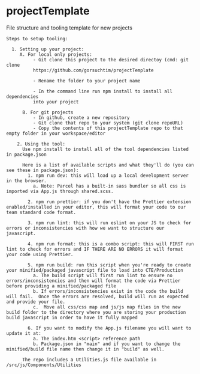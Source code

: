 # projectTemplate

File structure and tooling template for new projects

    Steps to setup tooling:

      1. Setting up your project:
         A. For local only projects:
              - Git clone this project to the desired directoy (cmd: git clone
              https://github.com/gorsuchtim/projectTemplate

              - Rename the folder to your project name

              - In the command line run npm install to install all dependencies
              into your project

          B. For git projects
              - In github, create a new repository
              - Git clone that repo to your system (git clone repoURL)
              - Copy the contents of this projectTemplate repo to that empty folder in your workspace/editor

        2. Using the tool:
          Use npm install to install all of the tool dependencies listed in package.json

          Here is a list of available scripts and what they'll do (you can see these in package.json):
            1. npm run dev: this will load up a local development server in the browser.
              a. Note: Parcel has a built-in sass bundler so all css is imported via App.js through shared.scss.

            2. npm run prettier: if you don't have the Prettier extension enabled/installed in your editor, this will format your code to our team standard code format.

            3. npm run lint: this will run eslint on your JS to check for errors or inconsistencies with how we want to structure our javascript.

            4. npm run format: this is a combo script: this will FIRST run lint to check for errors and IF THERE ARE NO ERRORS it will format your code using Prettier.

            5. npm run build: run this script when you're ready to create your minified/packaged javascript file to load into CTE/Production
              a. The build script will first run lint to ensure no errors/inconsistencies and then will format the code via Prettier before providing a minified/packaged file
              b. If errors/inconsistencies exist in the code the build will fail.  Once the errors are resolved, build will run as expected and provide your file.
              c.  Move all css/css map and js/js map files in the new build folder to the directory where you are storing your production build javascript in order to have it fully mapped

            6. If you want to modify the App.js filename you will want to update it at:
              a. The index.htm <script> reference path
              b. Package.json in "main" and if you want to change the minified/build file name then change it in "build" as well.

          The repo includes a Utilities.js file available in /src/js/Components/Utilities
